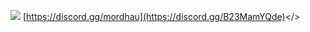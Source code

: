 ![](https://cdn.discordapp.com/attachments/1143927937062682677/1144674709854769174/jhtrgef.png)
<a id="CLICK HERE TO JOIN OUR DISCORD !!!!!!!!!">[https://discord.gg/mordhau](https://discord.gg/B23MamYQde)</>
